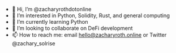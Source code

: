 - 👋 Hi, I’m @zacharyrothdotonline
- 👀 I’m interested in Python, Solidity, Rust, and general computing
- 🌱 I’m currently learning Python
- 💞️ I’m looking to collaborate on DeFi development
- 📫 How to reach me: email hello@zacharyroth.online or Twitter @zachary_solrise

<!---
zacharyrothdotonline/zacharyrothdotonline is a ✨ special ✨ repository because its `README.md` (this file) appears on your GitHub profile.
You can click the Preview link to take a look at your changes.
--->
